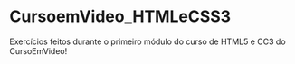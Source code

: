 # CursoemVideo_HTMLeCSS3
Exercícios feitos durante o primeiro módulo do curso de HTML5 e CC3 do CursoEmVideo!
